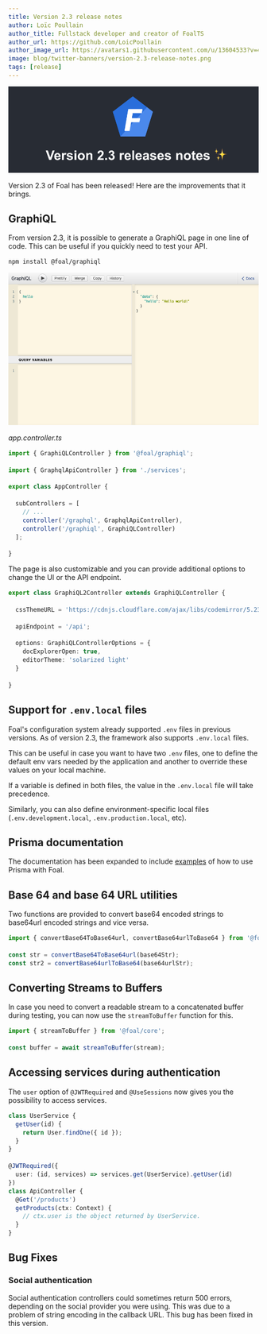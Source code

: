 ```yaml
---
title: Version 2.3 release notes
author: Loïc Poullain
author_title: Fullstack developer and creator of FoalTS
author_url: https://github.com/LoicPoullain
author_image_url: https://avatars1.githubusercontent.com/u/13604533?v=4
image: blog/twitter-banners/version-2.3-release-notes.png
tags: [release]
---
```


![Banner](./assets/version-2.3-is-here/banner.png)

Version 2.3 of Foal has been released! Here are the improvements that it brings.

<!--truncate-->

## GraphiQL

From version 2.3, it is possible to generate a GraphiQL page in one line of code. This can be useful if you quickly need to test your API.

```bash
npm install @foal/graphiql
```

![GraphiQL](./assets/version-2.3-is-here/graphiql.png)

*app.controller.ts*
```typescript
import { GraphiQLController } from '@foal/graphiql';

import { GraphqlApiController } from './services';

export class AppController {

  subControllers = [
    // ...
    controller('/graphql', GraphqlApiController),
    controller('/graphiql', GraphiQLController)
  ];

}
```

The page is also customizable and you can provide additional options to change the UI or the API endpoint.

```typescript
export class GraphiQL2Controller extends GraphiQLController {

  cssThemeURL = 'https://cdnjs.cloudflare.com/ajax/libs/codemirror/5.23.0/theme/solarized.css';

  apiEndpoint = '/api';

  options: GraphiQLControllerOptions = {
    docExplorerOpen: true,
    editorTheme: 'solarized light'
  }

}

```

## Support for `.env.local` files

Foal's configuration system already supported `.env` files in previous versions. As of version 2.3, the framework also supports `.env.local` files.

This can be useful in case you want to have two `.env` files, one to define the default env vars needed by the application and another to override these values on your local machine.

If a variable is defined in both files, the value in the `.env.local` file will take precedence.

Similarly, you can also define environment-specific local files (`.env.development.local`, `.env.production.local`, etc).

## Prisma documentation

The documentation has been expanded to include [examples](https://foalts.org/docs/databases/using-another-orm) of how to use Prisma with Foal.

## Base 64 and base 64 URL utilities

Two functions are provided to convert base64 encoded strings to base64url encoded strings and vice versa.

```typescript
import { convertBase64ToBase64url, convertBase64urlToBase64 } from '@foal/core';

const str = convertBase64ToBase64url(base64Str);
const str2 = convertBase64urlToBase64(base64urlStr);
```

## Converting Streams to Buffers

In case you need to convert a readable stream to a concatenated buffer during testing, you can now use the `streamToBuffer` function for this.

```typescript
import { streamToBuffer } from '@foal/core';

const buffer = await streamToBuffer(stream);
```

## Accessing services during authentication

The `user` option of `@JWTRequired` and `@UseSessions` now gives you the possibility to access services.

```typescript
class UserService {
  getUser(id) {
    return User.findOne({ id });
  }
}

@JWTRequired({
  user: (id, services) => services.get(UserService).getUser(id)
})
class ApiController {
  @Get('/products')
  getProducts(ctx: Context) {
    // ctx.user is the object returned by UserService.
  }
}

```

## Bug Fixes

### Social authentication

Social authentication controllers could sometimes return 500 errors, depending on the social provider you were using. This was due to a problem of string encoding in the callback URL. This bug has been fixed in this version.
